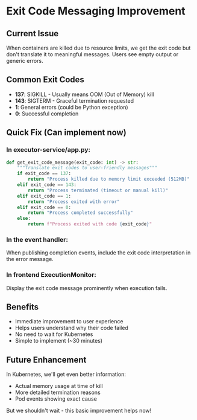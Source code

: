 # Exit Code Messaging Improvement

## Current Issue
When containers are killed due to resource limits, we get the exit code but don't translate it to meaningful messages. Users see empty output or generic errors.

## Common Exit Codes
- **137**: SIGKILL - Usually means OOM (Out of Memory) kill
- **143**: SIGTERM - Graceful termination requested  
- **1**: General errors (could be Python exception)
- **0**: Successful completion

## Quick Fix (Can implement now)

### In executor-service/app.py:
```python
def get_exit_code_message(exit_code: int) -> str:
    """Translate exit codes to user-friendly messages"""
    if exit_code == 137:
        return "Process killed due to memory limit exceeded (512MB)"
    elif exit_code == 143:
        return "Process terminated (timeout or manual kill)"
    elif exit_code == 1:
        return "Process exited with error"
    elif exit_code == 0:
        return "Process completed successfully"
    else:
        return f"Process exited with code {exit_code}"
```

### In the event handler:
When publishing completion events, include the exit code interpretation in the error message.

### In frontend ExecutionMonitor:
Display the exit code message prominently when execution fails.

## Benefits
- Immediate improvement to user experience
- Helps users understand why their code failed
- No need to wait for Kubernetes
- Simple to implement (~30 minutes)

## Future Enhancement
In Kubernetes, we'll get even better information:
- Actual memory usage at time of kill
- More detailed termination reasons
- Pod events showing exact cause

But we shouldn't wait - this basic improvement helps now!